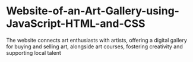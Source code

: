 # Website-of-an-Art-Gallery-using-JavaScript-HTML-and-CSS
The website connects art enthusiasts with artists, offering a digital gallery for buying and selling art, alongside art courses, fostering creativity and supporting local talent
